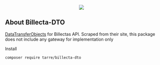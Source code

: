 





<p align="center"><img src="https://i.imgur.com/3zl5DNz.png"></p>



## About Billecta-DTO

[DataTransferObjects](https://github.com/spatie/data-transfer-object) for Billectas API. Scraped from their site, this package does not include any gateway for implementation only  



Install

`composer require tarre/billecta-dto`
